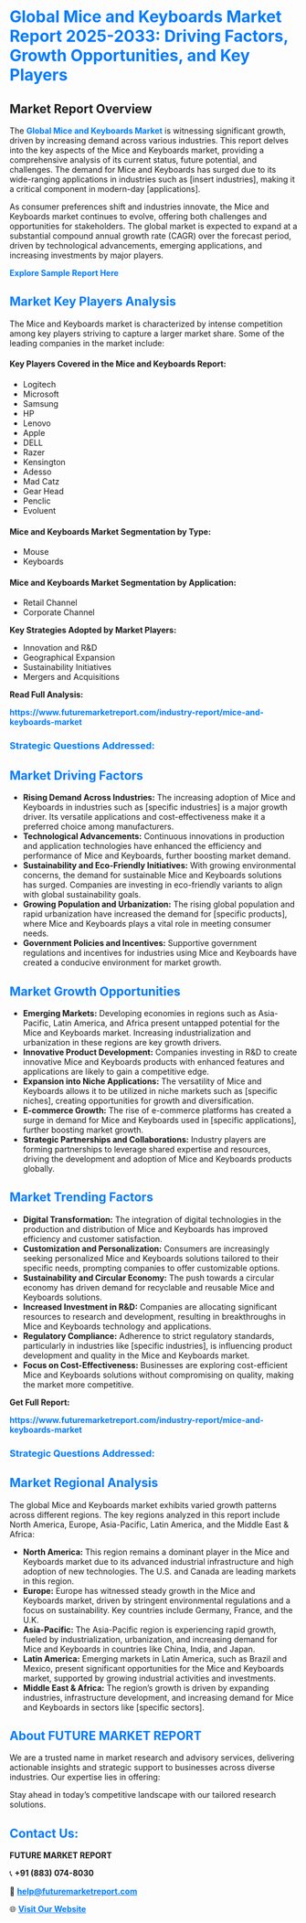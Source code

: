 <h1 style="color: #007BFF;">Global Mice and Keyboards Market Report 2025-2033: Driving Factors, Growth Opportunities, and Key Players</h1>

<section id="overview">
<h2>Market Report Overview</h2>
<p>The <a href="https://www.futuremarketreport.com/industry-report/mice-and-keyboards-market" style="color: #007BFF; text-decoration: none;"><strong>Global Mice and Keyboards Market</strong></a> is witnessing significant growth, driven by increasing demand across various industries. This report delves into the key aspects of the Mice and Keyboards market, providing a comprehensive analysis of its current status, future potential, and challenges. The demand for Mice and Keyboards has surged due to its wide-ranging applications in industries such as [insert industries], making it a critical component in modern-day [applications].</p>
<p>As consumer preferences shift and industries innovate, the Mice and Keyboards market continues to evolve, offering both challenges and opportunities for stakeholders. The global market is expected to expand at a substantial compound annual growth rate (CAGR) over the forecast period, driven by technological advancements, emerging applications, and increasing investments by major players.</p>
</section>

<section id="overview">
<p><a href="https://www.futuremarketreport.com/request-sample/reportId=109781" style="color: #007BFF; text-decoration: none;"><strong>Explore Sample Report Here</strong></a></p>
</section>

<section id="key-players">
<h2 style="color: #007BFF;">Market Key Players Analysis</h2>
<p>The Mice and Keyboards market is characterized by intense competition among key players striving to capture a larger market share. Some of the leading companies in the market include:</p>
<h4>Key Players Covered in the Mice and Keyboards Report:</h4>
<ul><li>Logitech</li><li>Microsoft</li><li>Samsung</li><li>HP</li><li>Lenovo</li><li>Apple</li><li>DELL</li><li>Razer</li><li>Kensington</li><li>Adesso</li><li>Mad Catz</li><li>Gear Head</li><li>Penclic</li><li>Evoluent</li></ul>
<h4>Mice and Keyboards Market Segmentation by Type:</h4>
<ul><li>Mouse</li><li>Keyboards</li></ul>

<h4>Mice and Keyboards Market Segmentation by Application:</h4>
<ul><li>Retail Channel</li><li>Corporate Channel</li></ul>
<p><strong>Key Strategies Adopted by Market Players:</strong></p>
<ul>
<li>Innovation and R&D</li>
<li>Geographical Expansion</li>
<li>Sustainability Initiatives</li>
<li>Mergers and Acquisitions</li>
</ul>
</section>

<section>
<p><strong>Read Full Analysis: </strong></p><a href="https://www.futuremarketreport.com/industry-report/mice-and-keyboards-market" style="color: #007BFF; text-decoration: none;"><strong>https://www.futuremarketreport.com/industry-report/mice-and-keyboards-market</strong></a>
<h3 style="color: #007BFF;">Strategic Questions Addressed:</h3>
</section>

<section id="driving-factors">
<h2 style="color: #007BFF;">Market Driving Factors</h2>
<ul>
<li><strong>Rising Demand Across Industries:</strong> The increasing adoption of Mice and Keyboards in industries such as [specific industries] is a major growth driver. Its versatile applications and cost-effectiveness make it a preferred choice among manufacturers.</li>
<li><strong>Technological Advancements:</strong> Continuous innovations in production and application technologies have enhanced the efficiency and performance of Mice and Keyboards, further boosting market demand.</li>
<li><strong>Sustainability and Eco-Friendly Initiatives:</strong> With growing environmental concerns, the demand for sustainable Mice and Keyboards solutions has surged. Companies are investing in eco-friendly variants to align with global sustainability goals.</li>
<li><strong>Growing Population and Urbanization:</strong> The rising global population and rapid urbanization have increased the demand for [specific products], where Mice and Keyboards plays a vital role in meeting consumer needs.</li>
<li><strong>Government Policies and Incentives:</strong> Supportive government regulations and incentives for industries using Mice and Keyboards have created a conducive environment for market growth.</li>
</ul>
</section>

<section id="growth-opportunities">
<h2 style="color: #007BFF;">Market Growth Opportunities</h2>
<ul>
<li><strong>Emerging Markets:</strong> Developing economies in regions such as Asia-Pacific, Latin America, and Africa present untapped potential for the Mice and Keyboards market. Increasing industrialization and urbanization in these regions are key growth drivers.</li>
<li><strong>Innovative Product Development:</strong> Companies investing in R&D to create innovative Mice and Keyboards products with enhanced features and applications are likely to gain a competitive edge.</li>
<li><strong>Expansion into Niche Applications:</strong> The versatility of Mice and Keyboards allows it to be utilized in niche markets such as [specific niches], creating opportunities for growth and diversification.</li>
<li><strong>E-commerce Growth:</strong> The rise of e-commerce platforms has created a surge in demand for Mice and Keyboards used in [specific applications], further boosting market growth.</li>
<li><strong>Strategic Partnerships and Collaborations:</strong> Industry players are forming partnerships to leverage shared expertise and resources, driving the development and adoption of Mice and Keyboards products globally.</li>
</ul>
</section>

<section id="trending-factors">
<h2 style="color: #007BFF;">Market Trending Factors</h2>
<ul>
<li><strong>Digital Transformation:</strong> The integration of digital technologies in the production and distribution of Mice and Keyboards has improved efficiency and customer satisfaction.</li>
<li><strong>Customization and Personalization:</strong> Consumers are increasingly seeking personalized Mice and Keyboards solutions tailored to their specific needs, prompting companies to offer customizable options.</li>
<li><strong>Sustainability and Circular Economy:</strong> The push towards a circular economy has driven demand for recyclable and reusable Mice and Keyboards solutions.</li>
<li><strong>Increased Investment in R&D:</strong> Companies are allocating significant resources to research and development, resulting in breakthroughs in Mice and Keyboards technology and applications.</li>
<li><strong>Regulatory Compliance:</strong> Adherence to strict regulatory standards, particularly in industries like [specific industries], is influencing product development and quality in the Mice and Keyboards market.</li>
<li><strong>Focus on Cost-Effectiveness:</strong> Businesses are exploring cost-efficient Mice and Keyboards solutions without compromising on quality, making the market more competitive.</li>
</ul>
</section>

<section>
<p><strong>Get Full Report: </strong></p><a href="https://www.futuremarketreport.com/industry-report/mice-and-keyboards-market" style="color: #007BFF; text-decoration: none;"><strong>https://www.futuremarketreport.com/industry-report/mice-and-keyboards-market</strong></a>
<h3 style="color: #007BFF;">Strategic Questions Addressed:</h3>
</section>


<section id="regional-analysis">
<h2 style="color: #007BFF;">Market Regional Analysis</h2>
<p>The global Mice and Keyboards market exhibits varied growth patterns across different regions. The key regions analyzed in this report include North America, Europe, Asia-Pacific, Latin America, and the Middle East & Africa:</p>
<ul>
<li><strong>North America:</strong> This region remains a dominant player in the Mice and Keyboards market due to its advanced industrial infrastructure and high adoption of new technologies. The U.S. and Canada are leading markets in this region.</li>
<li><strong>Europe:</strong> Europe has witnessed steady growth in the Mice and Keyboards market, driven by stringent environmental regulations and a focus on sustainability. Key countries include Germany, France, and the U.K.</li>
<li><strong>Asia-Pacific:</strong> The Asia-Pacific region is experiencing rapid growth, fueled by industrialization, urbanization, and increasing demand for Mice and Keyboards in countries like China, India, and Japan.</li>
<li><strong>Latin America:</strong> Emerging markets in Latin America, such as Brazil and Mexico, present significant opportunities for the Mice and Keyboards market, supported by growing industrial activities and investments.</li>
<li><strong>Middle East & Africa:</strong> The region’s growth is driven by expanding industries, infrastructure development, and increasing demand for Mice and Keyboards in sectors like [specific sectors].</li>
</ul>
</section>

<footer>
<h2 style="color: #007BFF;">About FUTURE MARKET REPORT</h2>
<p>We are a trusted name in market research and advisory services, delivering actionable insights and strategic support to businesses across diverse industries. Our expertise lies in offering:</p>

<p>Stay ahead in today’s competitive landscape with our tailored research solutions.</p>

<h2 style="color: #007BFF;">Contact Us:</h2>
<p><strong>FUTURE MARKET REPORT</strong></p>
<p>📞 <strong>+91 (883) 074-8030</strong></p>
<p>📧 <strong><a href="mailto:help@futuremarketreport.com" style="color: #007BFF;">help@futuremarketreport.com</a></strong></p>
<p>🌐 <strong><a href="https://www.futuremarketreport.com/" style="color: #007BFF;">Visit Our Website</a></strong></p>
</footer>